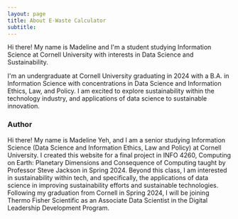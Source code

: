 ```yaml
---
layout: page
title: About E-Waste Calculator
subtitle:
---
```

Hi there! My name is Madeline and I'm a student studying Information Science at Cornell University with interests in Data Science and Sustainability. 

I'm an undergraduate at Cornell University graduating in 2024 with a B.A. in Information Science with concentrations in Data Science and Information Ethics, Law, and Policy. I am excited to explore sustainability within the technology industry, and applications of data science to sustainable innovation. 

### Author

Hi there! My name is Madeline Yeh, and I am a senior studying Information Science (Data Science and Information Ethics, Law and Policy) at Cornell University. I created this website for a final project in INFO 4260, Computing on Earth: Planetary Dimensions and Consequence of Computing taught by Professor Steve Jackson in Spring 2024. Beyond this class, I am interested in sustainability within tech, and specifically, the applications of data science in improving sustainability efforts and sustainable technologies. Following my graduation from Cornell in Spring 2024, I will be joining Thermo Fisher Scientific as an Associate Data Scientist in the Digital Leadership Development Program.


